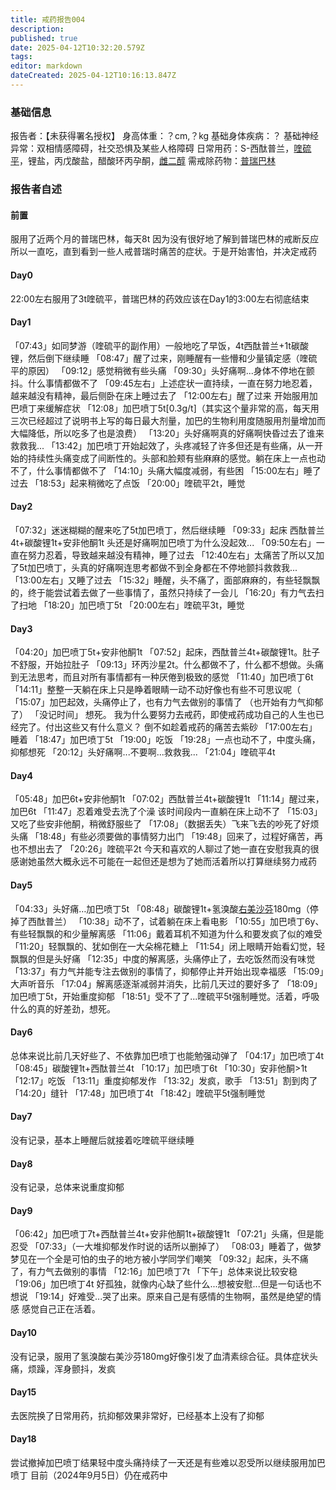 ```yaml
---
title: 戒药报告004
description: 
published: true
date: 2025-04-12T10:32:20.579Z
tags: 
editor: markdown
dateCreated: 2025-04-12T10:16:13.847Z
---
```


### 基础信息
报告者：【未获得署名授权】
身高体重：？cm,？kg
基础身体疾病：？
基础神经异常：双相情感障碍，社交恐惧及某些人格障碍
日常用药：S-西酞普兰，[喹硫平](https://overspeed-wiki.github.io/QTP/)，锂盐，丙戊酸盐，醋酸环丙孕酮，[雌二醇](https://overspeed-wiki.github.io/E2/)
需戒除药物：[普瑞巴林](https://overspeed-wiki.github.io/PR80/)

### 报告者自述
#### 前置
服用了近两个月的普瑞巴林，每天8t
因为没有很好地了解到普瑞巴林的戒断反应所以一直吃，直到看到一些人戒普瑞时痛苦的症状。于是开始害怕，并决定戒药
#### Day0
22:00左右服用了3t喹硫平，普瑞巴林的药效应该在Day1的3:00左右彻底结束
#### Day1
「07:43」如同梦游（喹硫平的副作用）一般地吃了早饭，4t西酞普兰+1t碳酸锂，然后倒下继续睡
「08:47」醒了过来，刚睡醒有一些懵和少量镇定感（喹硫平的原因）
「09:12」感觉稍微有些头痛
「09:30」头好痛啊...身体不停地在颤抖。什么事情都做不了
「09:45左右」上述症状一直持续，一直在努力地忍着，越来越没有精神，最后侧卧在床上睡过去了
「12:00左右」醒了过来
开始服用加巴喷丁来缓解症状
「12:08」加巴喷丁5t[0.3g/t]（其实这个量非常的高，每天用三次已经超过了说明书上写的每日最大剂量，加巴的生物利用度随服用剂量增加而大幅降低，所以吃多了也是浪费）
「13:20」头好痛啊真的好痛啊快昏过去了谁来救救我...
「13:42」加巴喷丁开始起效了，头疼减轻了许多但还是有些痛，从一开始的持续性头痛变成了间断性的。头部和脸颊有些麻麻的感觉。躺在床上一点也动不了，什么事情都做不了
「14:10」头痛大幅度减弱，有些困
「15:00左右」睡了过去
「18:53」起来稍微吃了点饭
「20:00」喹硫平2t，睡觉
#### Day2
「07:32」迷迷糊糊的醒来吃了5t加巴喷丁，然后继续睡
「09:33」起床
西酞普兰4t+碳酸锂1t+安非他酮1t
头还是好痛啊加巴喷丁为什么没起效...
「09:50左右」一直在努力忍着，导致越来越没有精神，睡了过去
「12:40左右」太痛苦了所以又加了5t加巴喷丁，头真的好痛啊连思考都做不到全身都在不停地颤抖救救我...
「13:00左右」又睡了过去
「15:32」睡醒，头不痛了，面部麻麻的，有些轻飘飘的，终于能尝试着去做了一些事情了，虽然只持续了一会儿
「16:20」有力气去扫了扫地
「18:20」加巴喷丁5t
「20:00左右」喹硫平3t，睡觉
#### Day3
「04:20」加巴喷丁5t+安非他酮1t
「07:52」起床，西酞普兰4t+碳酸锂1t。肚子不舒服，开始拉肚子
「09:13」环丙沙星2t。什么都做不了，什么都不想做。头痛到无法思考，而且对所有事情都有一种厌倦到极致的感觉
「11:40」加巴喷丁6t
「14:11」整整一天躺在床上只是睁着眼睛一动不动好像也有些不可思议呢（
「15:07」加巴起效，头痛停止了，也有力气去做别的事情了
（也开始有力气抑郁了）
「没记时间」
想死。
我为什么要努力去戒药，即使戒药成功自己的人生也已经完了。付出这些又有什么意义？
倒不如趁着戒药的痛苦去紫砂
「17:00左右」睡着
「18:47」加巴喷丁5t
「19:00」吃饭
「19:28」一点也动不了，中度头痛，抑郁想死
「20:12」头好痛啊...不要啊...救救我...
「21:04」喹硫平4t
#### Day4
「05:48」加巴6t+安非他酮1t
「07:02」西酞普兰4t+碳酸锂1t
「11:14」醒过来，加巴6t
「11:47」忍着难受去洗了个澡
该时间段内一直躺在床上动不了
「15:03」又吃了些安非他酮，稍微舒服些了
「17:08」（数据丢失）飞来飞去的吵死了好烦头痛
「18:48」有些必须要做的事情努力出门
「19:48」回来了，过程好痛苦，再也不想出去了
「20:26」喹硫平2t
今天和喜欢的人聊过了她一直在安慰我真的很感谢她虽然大概永远不可能在一起但还是想为了她而活着所以打算继续努力戒药
#### Day5
「04:33」头好痛…加巴喷丁5t
「08:48」碳酸锂1t+氢溴酸[右美沙芬](https://overspeed-wiki.github.io/DXM/)180mg（停掉了西酞普兰）
「10:38」动不了，试着躺在床上看电影
「10:55」加巴喷丁6y、有些轻飘飘的和少量解离感
「11:06」戴着耳机不知道为什么和要发疯了似的难受
「11:20」轻飘飘的、犹如倒在一大朵棉花糖上
「11:54」闭上眼睛开始看幻觉，轻飘飘的但是头好痛
「12:35」中度的解离感，头痛停止了，去吃饭然而没有味觉
「13:37」有力气并能专注去做别的事情了，抑郁停止并开始出现幸福感
「15:09」大声听音乐
「17:04」解离感逐渐减弱并消失，比前几天过的要好多了
「18:09」加巴喷丁5t，开始重度抑郁
「18:51」受不了了...喹硫平5t强制睡觉。活着，呼吸什么的真的好差劲，想死。
#### Day6
总体来说比前几天好些了、不依靠加巴喷丁也能勉强动弹了
「04:17」加巴喷丁4t
「08:45」碳酸锂1t+西酞普兰4t
「10:17」加巴喷丁6t
「10:30」安非他酮>1t
「12:17」吃饭
「13:11」重度抑郁发作
「13:32」发疯，歌手
「13:51」割到肉了
「14:20」缝针
「17:48」加巴喷丁4t
「18:42」喹硫平5t强制睡觉
#### Day7
没有记录，基本上睡醒后就接着吃喹硫平继续睡
#### Day8
没有记录，总体来说重度抑郁
#### Day9
「06:42」加巴喷丁7t+西酞普兰4t+安非他酮1t+碳酸锂1t
「07:21」头痛，但是能忍受
「07:33」（一大堆抑郁发作时说的话所以删掉了）
「08:03」睡着了，做梦梦见在一个全是可怕的虫子的地方被小学同学们嘲笑
「09:32」起床，头不痛了，有力气去做别的事情
「12:16」加巴喷丁7t
「下午」总体来说比较安稳
「19:06」加巴喷丁4t
好孤独，就像内心缺了些什么...想被安慰...但是一句话也不想说
「19:14」好难受...哭了出来。原来自己是有感情的生物啊，虽然是绝望的情感
感觉自己正在活着。
#### Day10
没有记录，服用了氢溴酸右美沙芬180mg好像引发了血清素综合征。具体症状头痛，烦躁，浑身颤抖，发疯
#### Day15
去医院换了日常用药，抗抑郁效果非常好，已经基本上没有了抑郁
#### Day18
尝试撤掉加巴喷丁结果轻中度头痛持续了一天还是有些难以忍受所以继续服用加巴喷丁
目前（2024年9月5日）仍在戒药中

